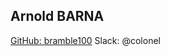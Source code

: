 Arnold BARNA
---
[GitHub: bramble100](https://github.com/greenfox-academy/bramble100)
Slack: @colonel